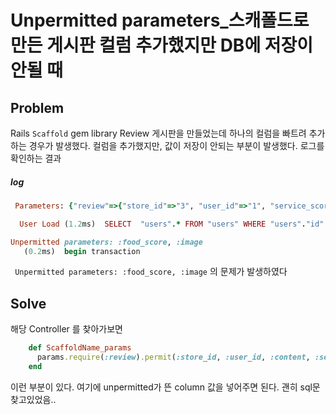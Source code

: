 # Unpermitted parameters_스캐폴드로 만든 게시판 컬럼 추가했지만 DB에 저장이 안될 때

## Problem

Rails `Scaffold` gem library Review 게시판을 만들었는데 하나의 컬럼을 빠트려 추가하는 경우가 발생했다. 컬럼을 추가했지만, 값이 저장이 안되는 부분이 발생했다. 로그를 확인하는 결과 

##### log

```ruby
 Parameters: {"review"=>{"store_id"=>"3", "user_id"=>"1", "service_score"=>"1", "store_score"=>"2", "food_score"=>"3", "content"=>"ddd", "image"=>"pooh.jpg"}, "store_id"=>"3"}

  User Load (1.2ms)  SELECT  "users".* FROM "users" WHERE "users"."id" = ? ORDER BY "users"."id" ASC LIMIT ?  [["id", 1], ["LIMIT", 1]]

Unpermitted parameters: :food_score, :image
   (0.2ms)  begin transaction
  ```

` Unpermitted parameters: :food_score, :image` 의 문제가 발생하였다

## Solve

해당 Controller 를 찾아가보면

```ruby
    def ScaffoldName_params
      params.require(:review).permit(:store_id, :user_id, :content, :service_score, :store_score, :food_score)
    end
```
이런 부분이 있다. 여기에 unpermitted가 뜬 column 값을 넣어주면 된다. 괜히 sql문 찾고있었음..